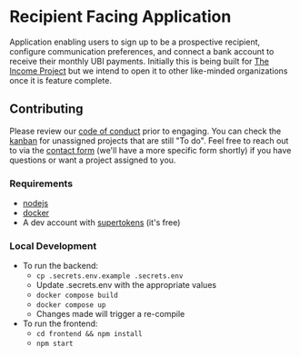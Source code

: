 # Recipient Facing Application

Application enabling users to sign up to be a prospective recipient, configure communication preferences, and connect a bank account to receive their monthly UBI payments. Initially this is being built for [The Income Project](https://www.incomeproject.org) but we intend to open it to other like-minded organizations once it is feature complete.

## Contributing

Please review our [code of conduct](CODE_OF_CONDUCT.md) prior to engaging. You can check the [kanban](https://airtable.com/shr70PWVXBz9CHlyZ/tblLDacF1fREpCbYd) for unassigned projects that are still "To do". Feel free to reach out to via the [contact form](https://www.incomeproject.org/contact-us) (we'll have a more specific form shortly) if you have questions or want a project assigned to you.

### Requirements

- [nodejs](https://nodejs.org)
- [docker](https://docs.docker.com/get-docker/)
- A dev account with [supertokens](https://supertokens.com/) (it's free)

### Local Development

- To run the backend:
  - `cp .secrets.env.example .secrets.env`
  - Update .secrets.env with the appropriate values
  - `docker compose build`
  - `docker compose up`
  - Changes made will trigger a re-compile
- To run the frontend:
  - `cd frontend && npm install`
  - `npm start`
